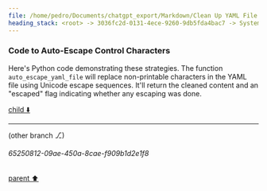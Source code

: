 ```yaml
---
file: /home/pedro/Documents/chatgpt_export/Markdown/Clean Up YAML File.md
heading_stack: <root> -> 3036fc2d-0131-4ece-9260-9db5fda4bac7 -> System -> c906f56e-5281-42ae-8f8c-e85f1623ae7e -> System -> aaa29a78-0bff-4967-a89c-a8299281843e -> User -> ef56f22f-19f1-42bd-a214-5b79de6e7c35 -> Assistant -> Steps to Clean Up the File -> Python Code to Perform These Steps -> 46afc464-1a90-4766-a3f3-4c9802264e4f -> Assistant -> 60c6cdcf-c5c3-4266-b15f-82e433f32926 -> Tool -> 3d4d27b4-e900-4388-8031-380ec6250890 -> Assistant -> aaa25102-ed61-4c87-b709-62516f83bb2c -> User -> 51b77da6-7d1a-4439-8c6f-863453a3331d -> Assistant -> Code to Auto-Escape Control Characters
---
```

### Code to Auto-Escape Control Characters

Here's Python code demonstrating these strategies. The function `auto_escape_yaml_file` will replace non-printable characters in the YAML file using Unicode escape sequences. It'll return the cleaned content and an "escaped" flag indicating whether any escaping was done.

[child ⬇️](#65250812-09ae-450a-8cae-f909b1d2e1f8)

---

(other branch ⎇)
###### 65250812-09ae-450a-8cae-f909b1d2e1f8
[parent ⬆️](#51b77da6-7d1a-4439-8c6f-863453a3331d)
